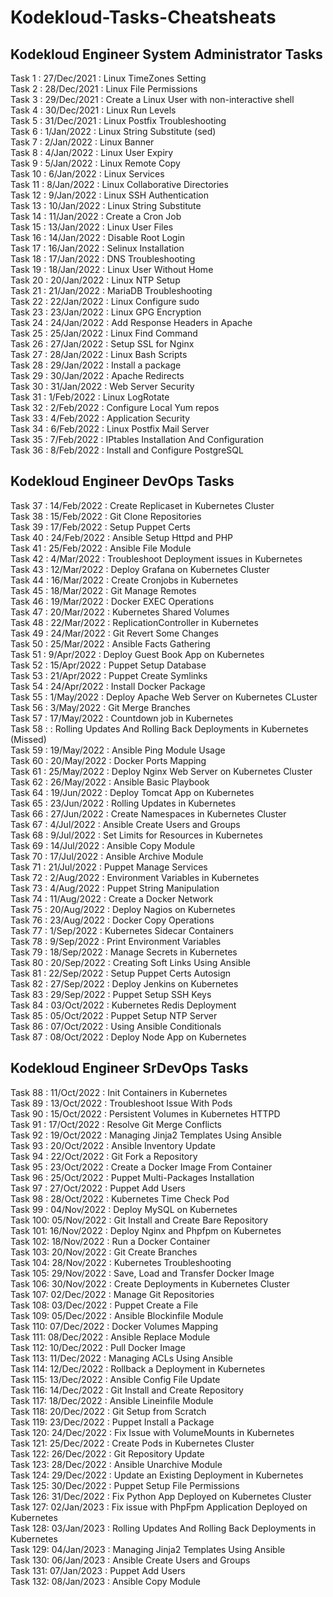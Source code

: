 # Kodekloud-Tasks-Cheatsheats  
  
## Kodekloud Engineer System Administrator Tasks  
  
Task 1  : 27/Dec/2021 : Linux TimeZones Setting   
Task 2  : 28/Dec/2021 : Linux File Permissions    
Task 3  : 29/Dec/2021 : Create a Linux User with non-interactive shell    
Task 4  : 30/Dec/2021 : Linux Run Levels   
Task 5  : 31/Dec/2021 : Linux Postfix Troubleshooting    
Task 6  :  1/Jan/2022 : Linux String Substitute (sed)    
Task 7  :  2/Jan/2022 : Linux Banner    
Task 8  :  4/Jan/2022 : Linux User Expiry    
Task 9  :  5/Jan/2022 : Linux Remote Copy   
Task 10 :  6/Jan/2022 : Linux Services  
Task 11 :  8/Jan/2022 : Linux Collaborative Directories  
Task 12 :  9/Jan/2022 : Linux SSH Authentication  
Task 13 : 10/Jan/2022 : Linux String Substitute  
Task 14 : 11/Jan/2022 : Create a Cron Job  
Task 15 : 13/Jan/2022 : Linux User Files  
Task 16 : 14/Jan/2022 : Disable Root Login  
Task 17 : 16/Jan/2022 : Selinux Installation  
Task 18 : 17/Jan/2022 : DNS Troubleshooting  
Task 19 : 18/Jan/2022 : Linux User Without Home  
Task 20 : 20/Jan/2022 : Linux NTP Setup  
Task 21 : 21/Jan/2022 : MariaDB Troubleshooting  
Task 22 : 22/Jan/2022 : Linux Configure sudo  
Task 23 : 23/Jan/2022 : Linux GPG Encryption  
Task 24 : 24/Jan/2022 : Add Response Headers in Apache  
Task 25 : 25/Jan/2022 : Linux Find Command  
Task 26 : 27/Jan/2022 : Setup SSL for Nginx  
Task 27 : 28/Jan/2022 : Linux Bash Scripts  
Task 28 : 29/Jan/2022 : Install a package  
Task 29 : 30/Jan/2022 : Apache Redirects  
Task 30 : 31/Jan/2022 : Web Server Security  
Task 31 :  1/Feb/2022 : Linux LogRotate  
Task 32 :  2/Feb/2022 : Configure Local Yum repos  
Task 33 :  4/Feb/2022 : Application Security  
Task 34 :  6/Feb/2022 : Linux Postfix Mail Server  
Task 35 :  7/Feb/2022 : IPtables Installation And Configuration  
Task 36 :  8/Feb/2022 : Install and Configure PostgreSQL  
  
## Kodekloud Engineer DevOps Tasks   
  
Task 37 : 14/Feb/2022 : Create Replicaset in Kubernetes Cluster  
Task 38 : 15/Feb/2022 : Git Clone Repositories  
Task 39 : 17/Feb/2022 : Setup Puppet Certs  
Task 40 : 24/Feb/2022 : Ansible Setup Httpd and PHP  
Task 41 : 25/Feb/2022 : Ansible File Module  
Task 42 :  4/Mar/2022 : Troubleshoot Deployment issues in Kubernetes  
Task 43 : 12/Mar/2022 : Deploy Grafana on Kubernetes Cluster  
Task 44 : 16/Mar/2022 : Create Cronjobs in Kubernetes  
Task 45 : 18/Mar/2022 : Git Manage Remotes  
Task 46 : 19/Mar/2022 : Docker EXEC Operations  
Task 47 : 20/Mar/2022 : Kubernetes Shared Volumes  
Task 48 : 22/Mar/2022 : ReplicationController in Kubernetes  
Task 49 : 24/Mar/2022 : Git Revert Some Changes  
Task 50 : 25/Mar/2022 : Ansible Facts Gathering  
Task 51 :  9/Apr/2022 : Deploy Guest Book App on Kubernetes  
Task 52 : 15/Apr/2022 : Puppet Setup Database  
Task 53 : 21/Apr/2022 : Puppet Create Symlinks  
Task 54 : 24/Apr/2022 : Install Docker Package  
Task 55 :  1/May/2022 : Deploy Apache Web Server on Kubernetes CLuster  
Task 56 :  3/May/2022 : Git Merge Branches  
Task 57 : 17/May/2022 : Countdown job in Kubernetes  
Task 58 :             : Rolling Updates And Rolling Back Deployments in Kubernetes (Missed)   
Task 59 : 19/May/2022 : Ansible Ping Module Usage  
Task 60 : 20/May/2022 : Docker Ports Mapping  
Task 61 : 25/May/2022 : Deploy Nginx Web Server on Kubernetes Cluster  
Task 62 : 26/May/2022 : Ansible Basic Playbook  
Task 64 : 19/Jun/2022 : Deploy Tomcat App on Kubernetes  
Task 65 : 23/Jun/2022 : Rolling Updates in Kubernetes  
Task 66 : 27/Jun/2022 : Create Namespaces in Kubernetes Cluster  
Task 67 :  4/Jul/2022 : Ansible Create Users and Groups  
Task 68 :  9/Jul/2022 : Set Limits for Resources in Kubernetes  
Task 69 : 14/Jul/2022 : Ansible Copy Module  
Task 70 : 17/Jul/2022 : Ansible Archive Module  
Task 71 : 21/Jul/2022 : Puppet Manage Services  
Task 72 :  2/Aug/2022 : Environment Variables in Kubernetes  
Task 73 :  4/Aug/2022 : Puppet String Manipulation  
Task 74 : 11/Aug/2022 : Create a Docker Network  
Task 75 : 20/Aug/2022 : Deploy Nagios on Kubernetes  
Task 76 : 23/Aug/2022 : Docker Copy Operations  
Task 77 :  1/Sep/2022 : Kubernetes Sidecar Containers  
Task 78 :  9/Sep/2022 : Print Environment Variables  
Task 79 : 18/Sep/2022 : Manage Secrets in Kubernetes  
Task 80 : 20/Sep/2022 : Creating Soft Links Using Ansible  
Task 81 : 22/Sep/2022 : Setup Puppet Certs Autosign  
Task 82 : 27/Sep/2022 : Deploy Jenkins on Kubernetes  
Task 83 : 29/Sep/2022 : Puppet Setup SSH Keys  
Task 84 : 03/Oct/2022 : Kubernetes Redis Deployment  
Task 85 : 05/Oct/2022 : Puppet Setup NTP Server  
Task 86 : 07/Oct/2022 : Using Ansible Conditionals  
Task 87 : 08/Oct/2022 : Deploy Node App on Kubernetes  
  
## Kodekloud Engineer SrDevOps Tasks   
  
Task 88 : 11/Oct/2022 : Init Containers in Kubernetes  
Task 89 : 13/Oct/2022 : Troubleshoot Issue With Pods  
Task 90 : 15/Oct/2022 : Persistent Volumes in Kubernetes HTTPD  
Task 91 : 17/Oct/2022 : Resolve Git Merge Conflicts  
Task 92 : 19/Oct/2022 : Managing Jinja2 Templates Using Ansible  
Task 93 : 20/Oct/2022 : Ansible Inventory Update  
Task 94 : 22/Oct/2022 : Git Fork a Repository  
Task 95 : 23/Oct/2022 : Create a Docker Image From Container  
Task 96 : 25/Oct/2022 : Puppet Multi-Packages Installation  
Task 97 : 27/Oct/2022 : Puppet Add Users  
Task 98 : 28/Oct/2022 : Kubernetes Time Check Pod  
Task 99 : 04/Nov/2022 : Deploy MySQL on Kubernetes  
Task 100: 05/Nov/2022 : Git Install and Create Bare Repository  
Task 101: 16/Nov/2022 : Deploy Nginx and Phpfpm on Kubernetes  
Task 102: 18/Nov/2022 : Run a Docker Container  
Task 103: 20/Nov/2022 : Git Create Branches  
Task 104: 28/Nov/2022 : Kubernetes Troubleshooting  
Task 105: 29/Nov/2022 : Save, Load and Transfer Docker Image  
Task 106: 30/Nov/2022 : Create Deployments in Kubernetes Cluster  
Task 107: 02/Dec/2022 : Manage Git Repositories  
Task 108: 03/Dec/2022 : Puppet Create a File  
Task 109: 05/Dec/2022 : Ansible Blockinfile Module  
Task 110: 07/Dec/2022 : Docker Volumes Mapping  
Task 111: 08/Dec/2022 : Ansible Replace Module  
Task 112: 10/Dec/2022 : Pull Docker Image  
Task 113: 11/Dec/2022 : Managing ACLs Using Ansible  
Task 114: 12/Dec/2022 : Rollback a Deployment in Kubernetes  
Task 115: 13/Dec/2022 : Ansible Config File Update  
Task 116: 14/Dec/2022 : Git Install and Create Repository  
Task 117: 18/Dec/2022 : Ansible Lineinfile Module  
Task 118: 20/Dec/2022 : Git Setup from Scratch  
Task 119: 23/Dec/2022 : Puppet Install a Package  
Task 120: 24/Dec/2022 : Fix Issue with VolumeMounts in Kubernetes  
Task 121: 25/Dec/2022 : Create Pods in Kubernetes Cluster  
Task 122: 26/Dec/2022 : Git Repository Update  
Task 123: 28/Dec/2022 : Ansible Unarchive Module  
Task 124: 29/Dec/2022 : Update an Existing Deployment in Kubernetes  
Task 125: 30/Dec/2022 : Puppet Setup File Permissions  
Task 126: 31/Dec/2022 : Fix Python App Deployed on Kubernetes Cluster  
Task 127: 02/Jan/2023 : Fix issue with PhpFpm Application Deployed on Kubernetes  
Task 128: 03/Jan/2023 : Rolling Updates And Rolling Back Deployments in Kubernetes  
Task 129: 04/Jan/2023 : Managing Jinja2 Templates Using Ansible  
Task 130: 06/Jan/2023 : Ansible Create Users and Groups  
Task 131: 07/Jan/2023 : Puppet Add Users  
Task 132: 08/Jan/2023 : Ansible Copy Module  
